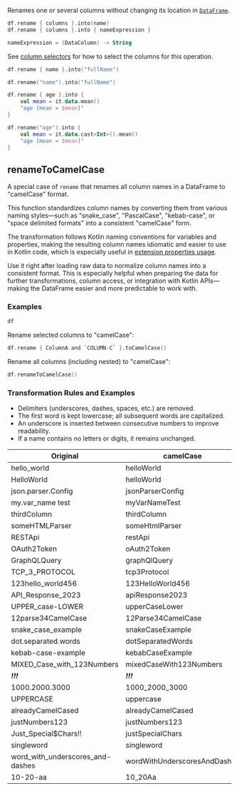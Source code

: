[//]: # (title: rename)

<!---IMPORT org.jetbrains.kotlinx.dataframe.samples.api.Modify-->

Renames one or several columns without changing its location in [`DataFrame`](DataFrame.md).

```kotlin
df.rename { columns }.into(name)
df.rename { columns }.into { nameExpression }

nameExpression = (DataColumn) -> String
```

See [column selectors](ColumnSelectors.md) for how to select the columns for this operation.

<!---FUN rename-->
<tabs>
<tab title="Properties">

```kotlin
df.rename { name }.into("fullName")
```

</tab>
<tab title="Strings">

```kotlin
df.rename("name").into("fullName")
```

</tab></tabs>
<inline-frame src="resources/org.jetbrains.kotlinx.dataframe.samples.api.Modify.rename.html" width="100%"/>
<!---END-->


<!---FUN renameExpression-->
<tabs>
<tab title="Properties">

```kotlin
df.rename { age }.into {
    val mean = it.data.mean()
    "age [mean = $mean]"
}
```

</tab>
<tab title="Strings">

```kotlin
df.rename("age").into {
    val mean = it.data.cast<Int>().mean()
    "age [mean = $mean]"
}
```

</tab></tabs>
<inline-frame src="resources/org.jetbrains.kotlinx.dataframe.samples.api.Modify.renameExpression.html" width="100%"/>
<!---END-->

<!---IMPORT org.jetbrains.kotlinx.dataframe.samples.api.RenameToCamelCase-->

## renameToCamelCase

A special case of `rename` that renames all column names in a DataFrame to "camelCase" format.

This function standardizes column names by converting them from various naming styles—such as "snake_case",
"PascalCase", "kebab-case", or "space delimited formats" into a consistent "camelCase" form.

The transformation follows Kotlin naming conventions for variables and properties, making the resulting
column names idiomatic and easier to use in Kotlin code, which is especially useful
in [extension properties usage](extensionPropertiesApi.md).

Use it right after loading raw data to normalize column names into a consistent format.
This is especially helpful when preparing the data for further transformations, column access,
or integration with Kotlin APIs—making the DataFrame easier and more predictable to work with.

### Examples

<!---FUN notebook_test_rename_3-->

```kotlin
df
```

<!---END-->

<inline-frame src="./resources/notebook_test_rename_3.html" width="100%" height="500px"></inline-frame>

Rename selected columns to "camelCase":

<!---FUN notebook_test_rename_4-->

```kotlin
df.rename { ColumnA and `COLUMN-C` }.toCamelCase()
```

<!---END-->

<inline-frame src="./resources/notebook_test_rename_4.html" width="100%" height="500px"></inline-frame>

Rename all columns (including nested) to "camelCase":

<!---FUN notebook_test_rename_5-->

```kotlin
df.renameToCamelCase()
```

<!---END-->

<inline-frame src="./resources/notebook_test_rename_5.html" width="100%" height="500px"></inline-frame>

### Transformation Rules and Examples

* Delimiters (underscores, dashes, spaces, etc.) are removed.
* The first word is kept lowercase; all subsequent words are capitalized.
* An underscore is inserted between consecutive numbers to improve readability.
* If a name contains no letters or digits, it remains unchanged.

| Original                         | camelCase                    |
|----------------------------------|------------------------------|
| hello_world                      | helloWorld                   |
| HelloWorld                       | helloWorld                   |
| json.parser.Config               | jsonParserConfig             |
| my.var_name test                 | myVarNameTest                |
| thirdColumn                      | thirdColumn                  |
| someHTMLParser                   | someHtmlParser               |
| RESTApi                          | restApi                      |
| OAuth2Token                      | oAuth2Token                  |
| GraphQLQuery                     | graphQlQuery                 |
| TCP_3_PROTOCOL                   | tcp3Protocol                 |
| 123hello_world456                | 123HelloWorld456             |
| API_Response_2023                | apiResponse2023              |
| UPPER_case-LOWER                 | upperCaseLower               |
| 12parse34CamelCase               | 12Parse34CamelCase           |
| snake_case_example               | snakeCaseExample             |
| dot.separated.words              | dotSeparatedWords            |
| kebab-case-example               | kebabCaseExample             |
| MIXED_Case_with_123Numbers       | mixedCaseWith123Numbers      |
| ___!!!___                        | ___!!!___                    |
| 1000.2000.3000                   | 1000_2000_3000               |
| UPPERCASE                        | uppercase                    |
| alreadyCamelCased                | alreadyCamelCased            |
| justNumbers123                   | justNumbers123               |
| Just_Special$Chars!!             | justSpecialChars             |
| singleword                       | singleword                   |
| word_with_underscores_and-dashes | wordWithUnderscoresAndDashes |
| 10-20-aa                         | 10_20Aa                      |


